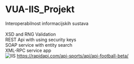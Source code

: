 # VUA-IIS_Projekt
 Interoperabilnost informacijskih sustava</br></br>
   XSD and RNG Validation</br>
   REST Api with using security keys</br>
   SOAP service with entity search</br>
   XML-RPC service app</br>
![IIS](https://user-images.githubusercontent.com/61901937/178828226-ec79a043-dc2e-4eb1-92a8-9e0e39fe3754.JPG)
https://rapidapi.com/api-sports/api/api-football-beta/
